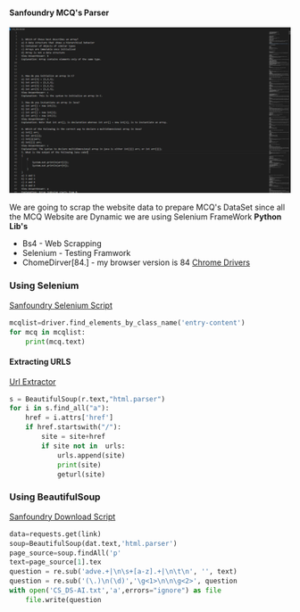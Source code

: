#### Sanfoundry MCQ's Parser
<img src="screenshots/img.png" alt="Final Output">

We are going to scrap the website data to prepare MCQ's DataSet
since all the MCQ Website are Dynamic we are using Selenium FrameWork
**Python Lib's**
* Bs4 - Web Scrapping
* Selenium - Testing Framwork 
* ChomeDirver[84.] - my browser version is 84 
[Chrome Drivers](https://sites.google.com/a/chromium.org/chromedriver/downloads)

### Using Selenium 


[Sanfoundry Selenium Script](Webscraping-selenium.ipynb)
```python
mcqlist=driver.find_elements_by_class_name('entry-content')
for mcq in mcqlist:
    print(mcq.text)
```
#### Extracting URLS
[Url Extractor](DataPre-RecursiveurlExtractor.ipynb)

```python
s = BeautifulSoup(r.text,"html.parser") 
for i in s.find_all("a"): 
    href = i.attrs['href'] 
    if href.startswith("/"): 
        site = site+href 
        if site not in  urls: 
            urls.append(site)  
            print(site) 
            geturl(site)
```
### Using BeautifulSoup

[Sanfoundry Download Script](DataPre-downloadScript.py)
```python
data=requests.get(link)
soup=BeautifulSoup(dat.text,'html.parser')
page_source=soup.findAll('p'
text=page_source[1].tex
question = re.sub('adve.+|\n\s+[a-z].+|\n\t\n', '', text)
question = re.sub('(\.)\n(\d)','\g<1>\n\n\g<2>', question
with open('CS_DS-AI.txt','a',errors="ignore") as file
    file.write(question
```